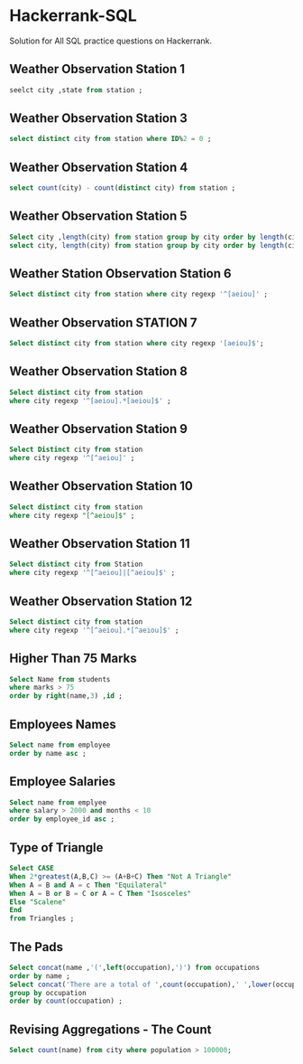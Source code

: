 # Hackerrank-SQL
Solution for All SQL practice questions on Hackerrank.

## Weather Observation Station 1
```SQL
seelct city ,state from station ;
```
## Weather Observation Station 3
```SQL
select distinct city from station where ID%2 = 0 ;
```
## Weather Observation Station 4
```SQL
select count(city) - count(distinct city) from station ;
```
## Weather Observation Station 5
```SQL
Select city ,length(city) from station group by city order by length(city) ,city limit 1;
select city, length(city) from station group by city order by length(city) desc ,city limit 1;
```
## Weather Station Observation Station 6
```SQL
Select distinct city from station where city regexp '^[aeiou]' ;
```
## Weather Observation STATION 7
```SQL
Select distinct city from station where city regexp '[aeiou]$';
```
## Weather Observation Station 8
```SQL
Select distinct city from station
where city regexp '^[aeiou].*[aeiou]$' ;
```
## Weather Observation Station 9
```SQL
Select Distinct city from station
where city regexp '^[^aeiou]' ;
```
## Weather Observation Station 10
```SQL
Select distinct city from station
where city regexp "[^aeiou]$" ;
```
## Weather Observation Station 11
```SQL
Select distinct city from Station
where city regexp '^[^aeiou]|[^aeiou]$' ;
```
## Weather Observation Station 12
```SQL
Select distinct city from station
where city regexp '^[^aeiou].*[^aeiou]$' ;
```
## Higher Than 75 Marks
```SQL
Select Name from students
where marks > 75
order by right(name,3) ,id ;
```
## Employees Names
```SQL
Select name from employee
order by name asc ;
```
## Employee Salaries
```SQL
Select name from emplyee
where salary > 2000 and months < 10
order by employee_id asc ;
```
## Type of Triangle
```SQL
Select CASE
When 2*greatest(A,B,C) >= (A+B+C) Then "Not A Triangle"
When A = B and A = c Then "Equilateral"
When A = B or B = C or A = C Then "Isosceles"
Else "Scalene"
End
from Triangles ;
```
## The Pads
```SQL
Select concat(name ,'(',left(occupation),')') from occupations
order by name ;
Select concat('There are a total of ',count(occupation),' ',lower(occupation),'s.') from occupations
group by occupation
order by count(occupation) ;
```
## Revising Aggregations - The Count
```SQL
Select count(name) from city where population > 100000;
```
